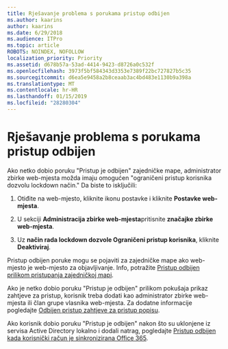 ```yaml
---
title: Rješavanje problema s porukama pristup odbijen
ms.author: kaarins
author: kaarins
ms.date: 6/29/2018
ms.audience: ITPro
ms.topic: article
ROBOTS: NOINDEX, NOFOLLOW
localization_priority: Priority
ms.assetid: d678b57a-53ad-4414-9423-d8726a0c532f
ms.openlocfilehash: 3973f5bf584343d3353e7389f22bc727827b5c35
ms.sourcegitcommit: d6ea5e9458a2b8ceaab3ac4bd483e1130b9a398a
ms.translationtype: MT
ms.contentlocale: hr-HR
ms.lasthandoff: 01/15/2019
ms.locfileid: "28280304"
---
```

# <a name="troubleshoot-access-denied-messages"></a>Rješavanje problema s porukama pristup odbijen

Ako netko dobio poruku "Pristup je odbijen" zajedničke mape, administrator zbirke web-mjesta možda imaju omogućen "ograničeni pristup korisnika dozvolu lockdown način." Da biste to isključili: 
  
1. Otiđite na web-mjesto, kliknite ikonu postavke i kliknite **Postavke web-mjesta**.
    
2. U sekciji **Administracija zbirke web-mjesta**pritisnite **značajke zbirke web-mjesta**.
    
3. Uz **način rada lockdown dozvole Ograničeni pristup korisnika**, kliknite **Deaktiviraj**.
    
Pristup odbijen poruke mogu se pojaviti za zajedničke mape ako web-mjesto je web-mjesto za objavljivanje. Info, potražite [Pristup odbijen prilikom pristupanja zajedničkoj mapi](https://go.microsoft.com/fwlink/?linkid=2004317).
  
Ako je netko dobio poruku "Pristup je odbijen" prilikom pokušaja prikaz zahtjeve za pristup, korisnik treba dodati kao administrator zbirke web-mjesta ili član grupe vlasnika web-mjesta. Za dodatne informacije pogledajte [Odbijen pristup zahtjeve za pristup popisu](https://go.microsoft.com/fwlink/?linkid=2004220).
  
Ako korisnik dobio poruku "Pristup je odbijen" nakon što su uklonjene iz servisa Active Directory lokalno i dodali natrag, pogledajte [Pristup odbijen kada korisnički račun je sinkronizirana Office 365](https://go.microsoft.com/fwlink/?linkid=2004318).
  

